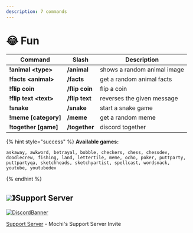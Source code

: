 ```yaml
---
description: 7 commands
---
```


# 😂 Fun

| Command                | Slash          | Description                 |
| ---------------------- | -------------- | --------------------------- |
| **!animal \<type>**    | **/animal**    | shows a random animal image |
| **!facts \<animal>**   | **/facts**     | get a random animal facts   |
| **!flip coin**         | **/flip coin** | flip a coin                 |
| **!flip text \<text>** | **/flip text** | reverses the given message  |
| **!snake**             | **/snake**     | start a snake game          |
| **!meme \[category]**  | **/meme**      | get a random meme           |
| **!together \[game]**  | **/together**  | discord together            |

{% hint style="success" %}
**Available games:**

```
askaway, awkword, betrayal, bobble, checkers, chess, chessdev, doodlecrew, fishing, land, lettertile, meme, ocho, poker, puttparty, puttpartyqa, sketchheads, sketchyartist, spellcast, wordsnack, youtube, youtubedev
```
{% endhint %}

## ![](https://cdn.discordapp.com/emojis/1036083490292244493.png)》Support Server

[![DiscordBanner](https://invidget.switchblade.xyz/uMgS9evnmv)](https://discord.gg/uMgS9evnmv)

[Support Server](https://discord.gg/uMgS9evnmv) - Mochi's Support Server Invite
